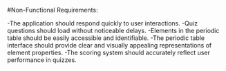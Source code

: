 #Non-Functional Requirements:

-The application should respond quickly to user interactions.
-Quiz questions should load without noticeable delays.
-Elements in the periodic table should be easily accessible and identifiable.
-The periodic table interface should provide clear and visually appealing representations of element properties.
-The scoring system should accurately reflect user performance in quizzes.
